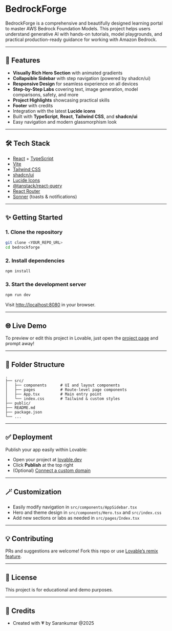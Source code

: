
# BedrockForge

BedrockForge is a comprehensive and beautifully designed learning portal to master AWS Bedrock Foundation Models. This project helps users understand generative AI with hands-on tutorials, model playgrounds, and practical production-ready guidance for working with Amazon Bedrock.

---

## 🚀 Features

- **Visually Rich Hero Section** with animated gradients
- **Collapsible Sidebar** with step navigation (powered by shadcn/ui)
- **Responsive Design** for seamless experience on all devices
- **Step-by-Step Labs** covering text, image generation, model comparisons, safety, and more
- **Project Highlights** showcasing practical skills
- **Footer** with credits
- Integration with the latest **Lucide icons**
- Built with **TypeScript**, **React**, **Tailwind CSS**, and **shadcn/ui**
- Easy navigation and modern glassmorphism look

---

## 🛠️ Tech Stack

- [React](https://react.dev/) + [TypeScript](https://www.typescriptlang.org/)
- [Vite](https://vitejs.dev/)
- [Tailwind CSS](https://tailwindcss.com/)
- [shadcn/ui](https://ui.shadcn.com/)
- [Lucide Icons](https://lucide.dev/)
- [@tanstack/react-query](https://tanstack.com/query)
- [React Router](https://reactrouter.com/)
- [Sonner](https://sonner.emilkowal.ski/) (toasts & notifications)

---

## ✨ Getting Started

### 1. **Clone the repository**

```bash
git clone <YOUR_REPO_URL>
cd bedrockforge
```

### 2. **Install dependencies**

```bash
npm install
```

### 3. **Start the development server**

```bash
npm run dev
```

Visit [http://localhost:8080](http://localhost:8080) in your browser.

---

## 🌐 Live Demo

To preview or edit this project in Lovable, just open the [project page](https://lovable.dev/projects/bbb66295-13a5-4efb-bff0-3345f0ee957c) and prompt away!

---

## 🧩 Folder Structure

```
.
├── src/
│   ├── components      # UI and layout components
│   ├── pages           # Route-level page components
│   ├── App.tsx         # Main entry point
│   └── index.css       # Tailwind & custom styles
├── public/
├── README.md
├── package.json
└── ...
```

---

## ✅ Deployment

Publish your app easily within Lovable:

- Open your project at [lovable.dev](https://lovable.dev/)
- Click **Publish** at the top right
- (Optional) [Connect a custom domain](https://docs.lovable.dev/tips-tricks/custom-domain#step-by-step-guide)

---

## 🪄 Customization

- Easily modify navigation in `src/components/AppSidebar.tsx`
- Hero and theme design in `src/components/Hero.tsx` and `src/index.css`
- Add new sections or labs as needed in `src/pages/Index.tsx`

---

## 💡 Contributing

PRs and suggestions are welcome! Fork this repo or use [Lovable’s remix feature](https://docs.lovable.dev/user-guides/remix).

---

## 📄 License

This project is for educational and demo purposes.

---

## 🙏 Credits

- Created with 💗 by Sarankumar @2025
